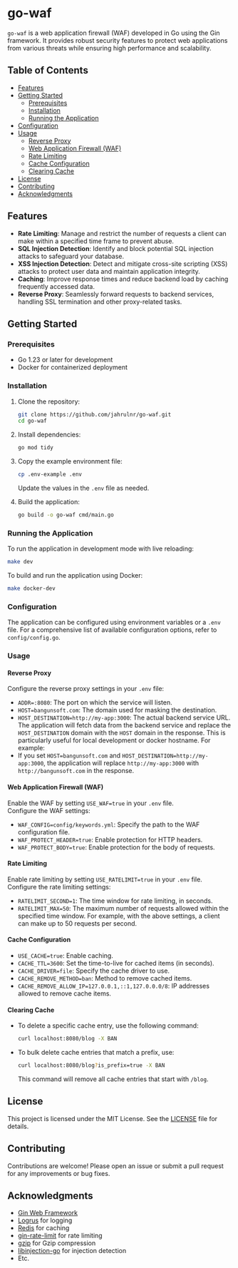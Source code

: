 # go-waf

`go-waf` is a web application firewall (WAF) developed in Go using the Gin framework. It provides robust security features to protect web applications from various threats while ensuring high performance and scalability.

## Table of Contents

- [Features](#features)
- [Getting Started](#getting-started)
  - [Prerequisites](#prerequisites)
  - [Installation](#installation)
  - [Running the Application](#running-the-application)
- [Configuration](#configuration)
- [Usage](#usage)
  - [Reverse Proxy](#reverse-proxy)
  - [Web Application Firewall (WAF)](#web-application-firewall-waf)
  - [Rate Limiting](#rate-limiting)
  - [Cache Configuration](#cache-configuration)
  - [Clearing Cache](#clearing-cache)
- [License](#license)
- [Contributing](#contributing)
- [Acknowledgments](#acknowledgments)

## Features

- **Rate Limiting**: Manage and restrict the number of requests a client can make within a specified time frame to prevent abuse.
- **SQL Injection Detection**: Identify and block potential SQL injection attacks to safeguard your database.
- **XSS Injection Detection**: Detect and mitigate cross-site scripting (XSS) attacks to protect user data and maintain application integrity.
- **Caching**: Improve response times and reduce backend load by caching frequently accessed data.
- **Reverse Proxy**: Seamlessly forward requests to backend services, handling SSL termination and other proxy-related tasks.

## Getting Started

### Prerequisites

- Go 1.23 or later for development
- Docker for containerized deployment

### Installation

1. Clone the repository:

   ```bash
   git clone https://github.com/jahrulnr/go-waf.git
   cd go-waf
   ```

2. Install dependencies:

   ```bash
   go mod tidy
   ```

3. Copy the example environment file:

   ```bash
   cp .env-example .env
   ```

   Update the values in the `.env` file as needed.

4. Build the application:

   ```bash
   go build -o go-waf cmd/main.go
   ```

### Running the Application

To run the application in development mode with live reloading:

```bash
make dev
```

To build and run the application using Docker:

```bash
make docker-dev
```

### Configuration

The application can be configured using environment variables or a `.env` file. For a comprehensive list of available configuration options, refer to `config/config.go`.

### Usage
#### **Reverse Proxy**
Configure the reverse proxy settings in your `.env` file:
- `ADDR=:8080`: The port on which the service will listen.
- `HOST=bangunsoft.com`: The domain used for masking the destination.
- `HOST_DESTINATION=http://my-app:3000`: The actual backend service URL.
The application will fetch data from the backend service and replace the `HOST_DESTINATION` domain with the `HOST` domain in the response. This is particularly useful for local development or docker hostname. For example:
- If you set `HOST=bangunsoft.com` and `HOST_DESTINATION=http://my-app:3000`, the application will replace `http://my-app:3000` with `http://bangunsoft.com` in the response.

#### **Web Application Firewall (WAF)**
Enable the WAF by setting `USE_WAF=true` in your `.env` file.<br/>
Configure the WAF settings:
- `WAF_CONFIG=config/keywords.yml`: Specify the path to the WAF configuration file.
- `WAF_PROTECT_HEADER=true`: Enable protection for HTTP headers.
- `WAF_PROTECT_BODY=true`: Enable protection for the body of requests.

#### **Rate Limiting**
  Enable rate limiting by setting `USE_RATELIMIT=true` in your `.env` file.
  Configure the rate limiting settings:
  - `RATELIMIT_SECOND=1`: The time window for rate limiting, in seconds.
  - `RATELIMIT_MAX=50`: The maximum number of requests allowed within the specified time window. For example, with the above settings, a client can make up to 50 requests per second.

#### **Cache Configuration**
  - `USE_CACHE=true`: Enable caching.
  - `CACHE_TTL=3600`: Set the time-to-live for cached items (in seconds).
  - `CACHE_DRIVER=file`: Specify the cache driver to use.
  - `CACHE_REMOVE_METHOD=ban`: Method to remove cached items.
  - `CACHE_REMOVE_ALLOW_IP=127.0.0.1,::1,127.0.0.0/8`: IP addresses allowed to remove cache items.

#### **Clearing Cache**
  - To delete a specific cache entry, use the following command:
    ```bash 
    curl localhost:8080/blog -X BAN
    ```
  - To bulk delete cache entries that match a prefix, use:
    ```bash 
    curl localhost:8080/blog?is_prefix=true -X BAN
    ```
    This command will remove all cache entries that start with `/blog`.

## License

This project is licensed under the MIT License. See the [LICENSE](LICENSE) file for details.

## Contributing

Contributions are welcome! Please open an issue or submit a pull request for any improvements or bug fixes.

## Acknowledgments

- [Gin Web Framework](https://github.com/gin-gonic/gin)
- [Logrus](https://github.com/sirupsen/logrus) for logging
- [Redis](https://github.com/redis/go-redis/v9) for caching
- [gin-rate-limit](https://github.com/JGLTechnologies/gin-rate-limit) for rate limiting
- [gzip](https://github.com/nanmu42/gzip) for Gzip compression
- [libinjection-go](https://github.com/corazawaf/libinjection-go) for injection detection
- Etc.